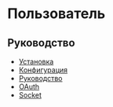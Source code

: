 Пользователь
===

## Руководство

* [Установка](install.md)
* [Конфигурация](config.md)
* [Руководство](guide.md)
* [OAuth](oauth.md)
* [Socket](socket.md)